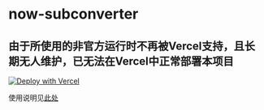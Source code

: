# now-subconverter

## 由于所使用的非官方运行时不再被Vercel支持，且长期无人维护，已无法在Vercel中正常部署本项目

[![Deploy with Vercel](https://vercel.com/button)](https://vercel.com/import/git?s=https%3A%2F%2Fgithub.com%2Fleif0419%2Fnow-subconverter)

使用说明见[此处](https://blogsue.vercel.app/#/article/4)
